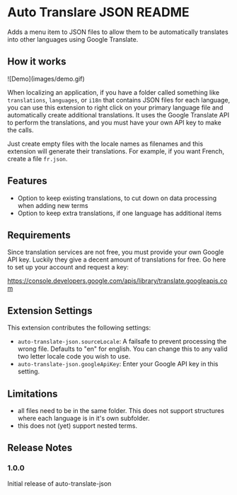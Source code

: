 # Auto Translare JSON README

Adds a menu item to JSON files to allow them to be automatically translates into other languages using Google Translate.

## How it works

\!\[Demo\]\(images/demo.gif\)

When localizing an application, if you have a folder called something like `translations`, `languages`, or `i18n` that contains JSON files for each language, you can use this extension to right click on your primary language file and automatically create additional translations. It uses the Google Translate API to perform the translations, and you must have your own API key to make the calls.

Just create empty files with the locale names as filenames and this extension will generate their translations. For example, if you want French, create a file `fr.json`.

## Features

- Option to keep existing translations, to cut down on data processing when adding new terms
- Option to keep extra translations, if one language has additional items

## Requirements

Since translation services are not free, you must provide your own Google API key. Luckily they give a decent amount of translations for free. Go here to set up your account and request a key:

<https://console.developers.google.com/apis/library/translate.googleapis.com>

## Extension Settings

This extension contributes the following settings:

- `auto-translate-json.sourceLocale`: A failsafe to prevent processing the wrong file. Defaults to "en" for english. You can change this to any valid two letter locale code you wish to use.
- `auto-translate-json.googleApiKey`: Enter your Google API key in this setting.

## Limitations

- all files need to be in the same folder. This does not support structures where each language is in it's own subfolder.
- this does not (yet) support nested terms.

## Release Notes

### 1.0.0

Initial release of auto-translate-json
